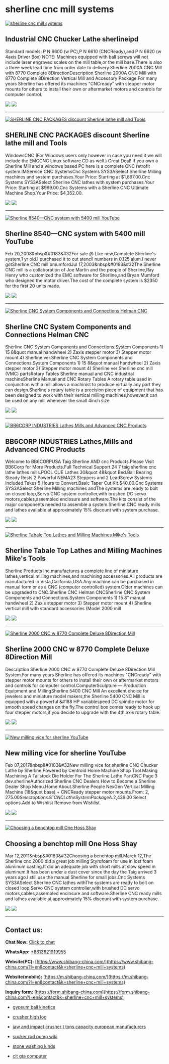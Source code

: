 # sherline cnc mill systems

<a href="https://swt.shibang-china.com/?l=en&img&k=sherline+cnc+mill+systems" target="_blank">![sherline cnc mill systems](http://static.shibang-china.com/all-800x300/815.jpg)</a>

## Industrial CNC Chucker Lathe sherlineipd
Standard models: P N 6600 (w PC),P N 6610 (CNCReady),and P N 6620 (w 4axis Driver Box) NOTE: Machines equipped with ball screws will not include laser engraved scales on the mill table,or the mill base.There is also a three week lead time from order date to delivery.Sherline 2000A CNC Mill with 8770 Complete 8DirectionDescription Sherline 2000A CNC Mill with 8770 Complete 8Direction Vertical Mill and Accessory Package.For many years Sherline has offered its machines "CNCready" with stepper motor mounts for others to install their own or aftermarket motors and controls for computer control.


<a href="https://whatsapp.shibangsoft.com/WhatsApp.php" target="_blank" title="WhatsApp">![](http://static.shibang-china.com/icon/whatsapp.png)</a> <a href="https://swt.shibang-china.com/?l=en&icon&k=sherline+cnc+mill+systems" target="_blank">![](http://static.shibang-china.com/icon/chat-en.png)</a>

---

<a href="https://swt.shibang-china.com/?l=en&img&k=sherline+cnc+mill+systems" target="_blank">![SHERLINE CNC PACKAGES discount Sherline lathe mill and Tools](http://static.shibang-china.com/all-800x300/640.jpg)</a>

## SHERLINE CNC PACKAGES discount Sherline lathe mill and Tools
WindowsCNC (For Windows users only however in case you need it we will include the EMCCNC Linux software CD as well.) Great Deal! If you own a Sherline Mill and a windows based PC here is a complete CNC retrofit system.IMService CNC SystemsCnc Systems SYS3ASelect Sherline Milling machines and system purchases.Your Price: Starting at $1,897.00.Cnc Systems SYS3ASelect Sherline CNC lathes with system purchases.Your Price: Starting at $999.00.Cnc Systems with a Sherline CNC Ultimate Machine Shop.Your Price: $4,352.00.


<a href="https://whatsapp.shibangsoft.com/WhatsApp.php" target="_blank" title="WhatsApp">![](http://static.shibang-china.com/icon/whatsapp.png)</a> <a href="https://swt.shibang-china.com/?l=en&icon&k=sherline+cnc+mill+systems" target="_blank">![](http://static.shibang-china.com/icon/chat-en.png)</a>

---

<a href="https://swt.shibang-china.com/?l=en&img&k=sherline+cnc+mill+systems" target="_blank">![Sherline 8540—CNC system with 5400 mill YouTube](http://static.shibang-china.com/all-800x300/1162.jpg)</a>

## Sherline 8540—CNC system with 5400 mill YouTube
Feb 20,2008&nbsp&#0183&#32For sale @ Like new,Complete Sherline's system,1 yr old.I purchased it to cut stencil numbers in 0.125 alum.I never gotSherline CNC mill bmumfordJul 17,2003&nbsp&#0183&#32The Sherline CNC mill is a collaboration of Joe Martin and the people of Sherline,Ray Henry who customized the EMC software for Sherline,and Bryan Mumford who designed the motor driver.The cost of the complete system is $2350 for the first 20 units made.


<a href="https://whatsapp.shibangsoft.com/WhatsApp.php" target="_blank" title="WhatsApp">![](http://static.shibang-china.com/icon/whatsapp.png)</a> <a href="https://swt.shibang-china.com/?l=en&icon&k=sherline+cnc+mill+systems" target="_blank">![](http://static.shibang-china.com/icon/chat-en.png)</a>

---

<a href="https://swt.shibang-china.com/?l=en&img&k=sherline+cnc+mill+systems" target="_blank">![Sherline CNC System Components and Connections Helman CNC](http://static.shibang-china.com/all-800x300/1147.jpg)</a>

## Sherline CNC System Components and Connections Helman CNC
Sherline CNC System Components and Connections.System Components 1) 15 8&quot manual handwheel 2) Zaxis stepper motor 3) Stepper motor mount 4) Sherline ver.Sherline CNC System Components and Connections.System Components 1) 15 8&quot manual handwheel 2) Zaxis stepper motor 3) Stepper motor mount 4) Sherline ver Sherline cnc mill (VMC) partsRotary Tables Sherline manual and CNC industrial machineSherline Manual and CNC Rotary Tables A rotary table used in conjunction with a mill allows a machinist to produce virtually any part they can design.Sherline's rotary table is a precision piece of equipment that has been designed to work with their vertical milling machines,however,it can be used on any mill whenever the small 4inch size


<a href="https://whatsapp.shibangsoft.com/WhatsApp.php" target="_blank" title="WhatsApp">![](http://static.shibang-china.com/icon/whatsapp.png)</a> <a href="https://swt.shibang-china.com/?l=en&icon&k=sherline+cnc+mill+systems" target="_blank">![](http://static.shibang-china.com/icon/chat-en.png)</a>

---

<a href="https://swt.shibang-china.com/?l=en&img&k=sherline+cnc+mill+systems" target="_blank">![BB6CORP INDUSTRIES Lathes,Mills and Advanced CNC Products](http://static.shibang-china.com/all-800x300/1083.jpg)</a>

## BB6CORP INDUSTRIES Lathes,Mills and Advanced CNC Products
Welcome to BB6CORPUSA Taig Sherline AND cnc Products.Please Visit BB6Corp for More Products.Full Technical Support 24 7 taig sherline cnc lathe lathes mills.POOL CUE Lathes 30&quot 48&quot Bed.Ball Bearing Steady Rests.2 Powerful NEMA23 Steppers and 2 LeadScrew Systems Included.Takes 5 Hours to Convert.Basic Taper Cut Kit.$40.00.Cnc Systems SYS3ASelect Sherline Milling machines andThe systems are ready to bolt on closed loop,Servo CNC system controller,with brushed DC servo motors,cables,assembled enclosure and software.The kits consist of the major components needed to assemble a system.Sherline CNC ready mills and lathes available at approximately 15% discount with system purchase.


<a href="https://whatsapp.shibangsoft.com/WhatsApp.php" target="_blank" title="WhatsApp">![](http://static.shibang-china.com/icon/whatsapp.png)</a> <a href="https://swt.shibang-china.com/?l=en&icon&k=sherline+cnc+mill+systems" target="_blank">![](http://static.shibang-china.com/icon/chat-en.png)</a>

---

<a href="https://swt.shibang-china.com/?l=en&img&k=sherline+cnc+mill+systems" target="_blank">![Sherline Tabale Top Lathes and Milling Machines Mike's Tools](http://static.shibang-china.com/all-800x300/294.jpg)</a>

## Sherline Tabale Top Lathes and Milling Machines Mike's Tools
Sherline Products Inc.manufactures a complete line of miniature lathes,vertical milling machines,and machining accessories.All products are manufactured in Vista,California,USA.Any machine can be purchased in manual form or as a CNC (computer controlled) system.Older machines can be upgraded to CNC.Sherline CNC Helman CNCSherline CNC System Components and Connections.System Components 1) 15 8″ manual handwheel 2) Zaxis stepper motor 3) Stepper motor mount 4) Sherline vertical mill with standard accessories (Model 2000 mill


<a href="https://whatsapp.shibangsoft.com/WhatsApp.php" target="_blank" title="WhatsApp">![](http://static.shibang-china.com/icon/whatsapp.png)</a> <a href="https://swt.shibang-china.com/?l=en&icon&k=sherline+cnc+mill+systems" target="_blank">![](http://static.shibang-china.com/icon/chat-en.png)</a>

---

<a href="https://swt.shibang-china.com/?l=en&img&k=sherline+cnc+mill+systems" target="_blank">![Sherline 2000 CNC w 8770 Complete Deluxe 8Direction Mill](http://static.shibang-china.com/all-800x300/576.jpg)</a>

## Sherline 2000 CNC w 8770 Complete Deluxe 8Direction Mill
Description Sherline 2000 CNC w 8770 Complete Deluxe 8Direction Mill System.For many years Sherline has offered its machines "CNCready" with stepper motor mounts for others to install their own or aftermarket motors and controls for computer control.ComputerSculpture — Production Equipment and MillingSherline 5400 CNC Mill An excellent choice for jewelers and miniature model makers,the Sherline 5400 CNC Mill is equipped with a powerful &#188 HP variablespeed DC spindle motor for smooth speed changes on the fly.The control box comes ready to hook up four stepper motors,if you decide to upgrade with the 4th axis rotary table.


<a href="https://whatsapp.shibangsoft.com/WhatsApp.php" target="_blank" title="WhatsApp">![](http://static.shibang-china.com/icon/whatsapp.png)</a> <a href="https://swt.shibang-china.com/?l=en&icon&k=sherline+cnc+mill+systems" target="_blank">![](http://static.shibang-china.com/icon/chat-en.png)</a>

---

<a href="https://swt.shibang-china.com/?l=en&img&k=sherline+cnc+mill+systems" target="_blank">![New milling vice for sherline YouTube](http://static.shibang-china.com/all-800x300/310.jpg)</a>

## New milling vice for sherline YouTube
Feb 07,2017&nbsp&#0183&#32New milling vice for sherline CNC Chucker Lathe by Sherline Powered by Centroid Home Machine Shop Tool Making Machining A Tailstock Die Holder For The Sherline Lathe PartCNC Page 3 dev.sherlineAuthorized Sherline CNC Dealers How to Become a Sherline Dealer Shop Menu.Home About.Sherline People NexGen Vertical Milling Machine (18&quot base) + CNCReady stepper motor mounts.From: $2,275.00 Select options.8″ CNC Lathe System Package A.$2,439.00 Select options.Add to Wishlist Remove from Wishlist.


<a href="https://whatsapp.shibangsoft.com/WhatsApp.php" target="_blank" title="WhatsApp">![](http://static.shibang-china.com/icon/whatsapp.png)</a> <a href="https://swt.shibang-china.com/?l=en&icon&k=sherline+cnc+mill+systems" target="_blank">![](http://static.shibang-china.com/icon/chat-en.png)</a>

---

<a href="https://swt.shibang-china.com/?l=en&img&k=sherline+cnc+mill+systems" target="_blank">![Choosing a benchtop mill One Hoss Shay](http://static.shibang-china.com/all-800x300/582.jpg)</a>

## Choosing a benchtop mill One Hoss Shay
Mar 12,2011&nbsp&#0183&#32Choosing a benchtop mill.March 12,The Sherline cnc 2000 did a great job milling Styrofoam for use in lost foam aluminum casting.It did an adequate job with short mills at slow speed in aluminum.It has been under a dust cover since the day the Taig arrived 3 years ago.I still use the manual Sherline for small jobs.Cnc Systems SYS3ASelect Sherline CNC lathes withThe systems are ready to bolt on closed loop,Servo CNC system controller,with brushed DC servo motors,cables,assembled enclosure and software.Sherline CNC ready mills and lathes available at approximately 15% discount with system purchase.


<a href="https://whatsapp.shibangsoft.com/WhatsApp.php" target="_blank" title="WhatsApp">![](http://static.shibang-china.com/icon/whatsapp.png)</a> <a href="https://swt.shibang-china.com/?l=en&icon&k=sherline+cnc+mill+systems" target="_blank">![](http://static.shibang-china.com/icon/chat-en.png)</a>

---
## Contact us:

**Chat Now:** [Click to chat](https://swt.shibang-china.com?l=en&contact&k=sherline+cnc+mill+systems)

**WhatsApp:**  [+8613621919955](https://whatsapp.shibangsoft.com/WhatsApp.php)

**Website(PC):** [https://www.shibang-china.com/](https://www.shibang-china.com/?l=en&contact&k=sherline+cnc+mill+systems)

**Website(mobile):** [https://m.shibang-china.com/](https://m.shibang-china.com/?l=en&contact&k=sherline+cnc+mill+systems)

**Inquiry form:** [https://form.shibang-china.com](https://form.shibang-china.com?l=en&contact&k=sherline+cnc+mill+systems)

* [gypsum ball kinetics](../117/gypsum%20ball%20kinetics.md)

* [crusher high log](../111/crusher%20high%20log.md)

* [jaw and impact crusher t tons capacity european manufacturers](../114/jaw%20and%20impact%20crusher%20t%20tons%20capacity%20european%20manufacturers.md)

* [sucker rod pump wiki](../118/sucker%20rod%20pump%20wiki.md)

* [stone washing kinds](../119/stone%20washing%20kinds.md)

* [cit gta computer](../119/cit%20gta%20computer.md)